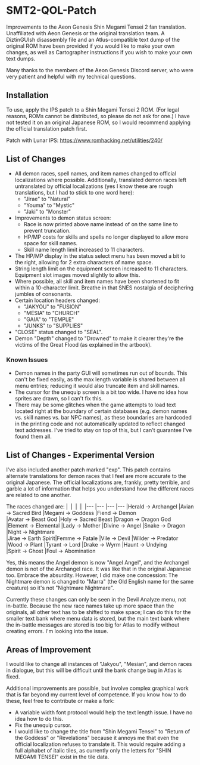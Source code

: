 # SMT2-QOL-Patch
Improvements to the Aeon Genesis Shin Megami Tensei 2 fan translation. Unaffiliated with Aeon Genesis or the original translation team. A DiztinGUIsh disassembly file and an Atlus-compatible text dump of the original ROM have been provided if you would like to make your own changes, as well as Cartographer instructions if you wish to make your own text dumps.

Many thanks to the members of the Aeon Genesis Discord server, who were very patient and helpful with my technical questions.

## Installation
To use, apply the IPS patch to a Shin Megami Tensei 2 ROM. (For legal reasons, ROMs cannot be distributed, so please do not ask for one.) I have not tested it on an original Japanese ROM, so I would recommend applying the official translation patch first.

Patch with Lunar IPS: https://www.romhacking.net/utilities/240/

## List of Changes
* All demon races, spell names, and item names changed to official localizations where possible. Additionally, translated demon races left untranslated by official localizations (yes I know these are rough translations, but I had to stick to one word here):
  * "Jirae" to "Natural"
  * "Youma" to "Mystic"
  * "Jaki" to "Monster"
* Improvements to demon status screen:
  * Race is now printed above name instead of on the same line to prevent truncation.
  * HP/MP costs for skills and spells no longer displayed to allow more space for skill names.
  * Skill name length limit increased to 11 characters.
* The HP/MP display in the status select menu has been moved a bit to the right, allowing for 2 extra characters of name space.
* String length limit on the equipment screen increased to 11 characters. Equipment slot images moved slightly to allow this.
* Where possible, all skill and item names have been shortened to fit within a 10-character limit. Breathe in that SNES nostalgia of deciphering jumbles of consonants.
* Certain location headers changed:
  * "JAKYOU" to "FUSION"
  * "MESIA" to "CHURCH"
  * "GAIA" to "TEMPLE"
  * "JUNKS" to "SUPPLIES"
* "CLOSE" status changed to "SEAL".
* Demon "Depth" changed to "Drowned" to make it clearer they're the victims of the Great Flood (as explained in the artbook).

### Known Issues
* Demon names in the party GUI will sometimes run out of bounds. This can't be fixed easily, as the max length variable is shared between all menu entries; reducing it would also truncate item and skill names.
* The cursor for the unequip screen is a bit too wide. I have no idea how sprites are drawn, so I can't fix this.
* There may be some glitches when the game attempts to load text located right at the boundary of certain databases (e.g. demon names vs. skill names vs. bar NPC names), as these boundaries are hardcoded in the printing code and not automatically updated to reflect changed text addresses. I've tried to stay on top of this, but I can't guarantee I've found them all.

## List of Changes - Experimental Version
I've also included another patch marked "exp". This patch contains alternate translations for demon races that I feel are more accurate to the original Japanese. The official localizations are, frankly, pretty terrible, and garble a lot of information that helps you understand how the different races are related to one another.

The races changed are:
|&nbsp; |&nbsp; |&nbsp; |&nbsp;
|--- |--- |--- |---
|Herald → Archangel  |Avian → Sacred Bird |Megami → Goddess    |Fiend → Demon       
|Avatar → Beast God  |Holy → Sacred Beast |Dragon → Dragon God |Element → Elemental
|Lady → Mother       |Divine → Angel      |Snake → Dragon      |Night → Nightmare   
|Jirae → Earth Spirit|Femme → Fatale      |Vile → Devil        |Wilder → Predator
|Wood → Plant        |Tyrant → Lord       |Drake → Wyrm        |Haunt → Undying     
|Spirit → Ghost      |Foul → Abomination

Yes, this means the Angel demon is now "Angel Angel", and the Archangel demon is not of the Archangel race. It was like that in the original Japanese too. Embrace the absurdity. However, I did make one concession: The Nightmare demon is changed to "Marra" (the Old English name for the same creature) so it's not "Nightmare Nightmare".

Currently these changes can only be seen in the Devil Analyze menu, not in-battle. Because the new race names take up more space than the originals, all other text has to be shifted to make space; I can do this for the smaller text bank where menu data is stored, but the main text bank where the in-battle messages are stored is too big for Atlas to modify without creating errors. I'm looking into the issue.

## Areas of Improvement
I would like to change all instances of "Jakyou", "Mesian", and demon races in dialogue, but this will be difficult until the bank change bug in Atlas is fixed.

Additional improvements are possible, but involve complex graphical work that is far beyond my current level of competence. If you know how to do these, feel free to contribute or make a fork:
* A variable width font protocol would help the text length issue. I have no idea how to do this.
* Fix the unequip cursor.
* I would like to change the title from "Shin Megami Tensei" to "Return of the Goddess" or "Revelations" because it annoys me that even the official localization refuses to translate it. This would require adding a full alphabet of italic tiles, as currently only the letters for "SHIN MEGAMI TENSEI" exist in the tile data.
